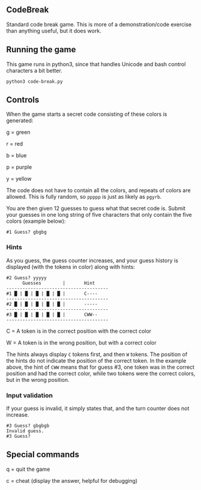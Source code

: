## CodeBreak

Standard code break game. This is more of a demonstration/code exercise
than anything useful, but it does work.

## Running the game

This game runs in python3, since that handles Unicode and bash control characters
a bit better.

```
python3 code-break.py
```

## Controls

When the game starts a secret code consisting of these colors is generated:

g = green

r = red

b = blue

p = purple

y = yellow

The code does not have to contain all the colors, and repeats of colors are
allowed. This is fully random, so `ppppp` is just as likely as `pgyrb`.

You are then given 12 guesses to guess what that secret code is. Submit
your guesses in one long string of five characters that only contain the
five colors (example below):

```
#1 Guess? gbgbg
```

### Hints

As you guess, the guess counter increases, and your guess history is displayed
(with the tokens in color) along with hints:

```
#2 Guess? yyyyy
      Guesses        |       Hint     
--------------------------------------
#1 █ | █ | █ | █ | █ |       C----
--------------------------------------
#2 █ | █ | █ | █ | █ |       -----
--------------------------------------
#3 █ | █ | █ | █ | █ |       CWW--
--------------------------------------
```

C = A token is in the correct position with the correct color

W = A token is in the wrong position, but with a correct color

The hints always display `C` tokens first, and then `W` tokens. The position
of the hints do not indicate the position of the correct token. In the example
above, the hint of `CWW` means that for guess #3, one token was in the correct
position and had the correct color, while two tokens were the correct colors,
but in the wrong position.

### Input validation

If your guess is invalid, it simply states that, and the turn counter does
not increase.

```
#3 Guess? gbgbgb
Invalid guess.
#3 Guess?
```

## Special commands

q = quit the game

c = cheat (display the answer, helpful for debugging)
